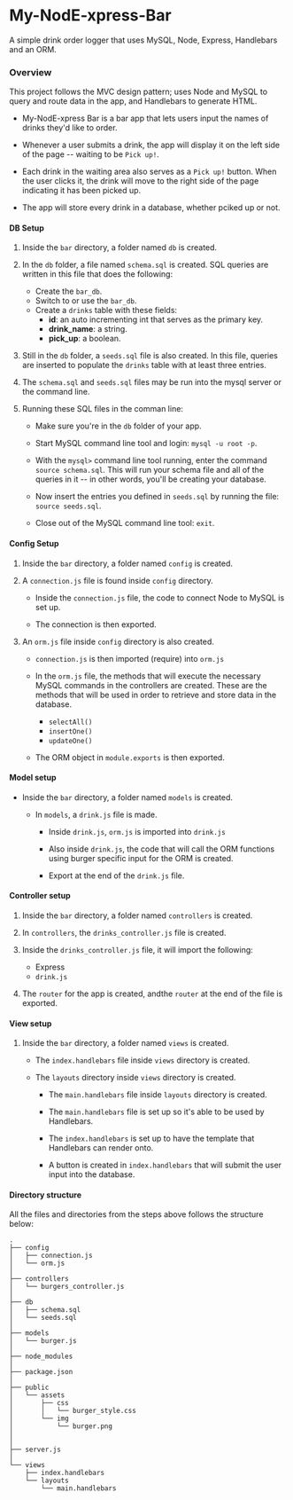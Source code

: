 # My-NodE-xpress-Bar
A simple drink order logger that uses MySQL, Node, Express, Handlebars and an ORM. 

### Overview
This project follows the MVC design pattern; uses Node and MySQL to query and route data in the app, and Handlebars to generate HTML.

* My-NodE-xpress Bar is a bar app that lets users input the names of drinks they'd like to order.

* Whenever a user submits a drink, the app will display it on the left side of the page -- waiting to be `Pick up!`.

* Each drink in the waiting area also serves as a `Pick up!` button. When the user clicks it, the drink will move to the right side of the page indicating it has been picked up.

* The app will store every drink in a database, whether pciked up or not.


#### DB Setup

1. Inside the `bar` directory, a folder named `db` is created.

2. In the `db` folder, a file named `schema.sql` is created. SQL queries are written in this file that does the following:

   * Create the `bar_db`.
   * Switch to or use the `bar_db`.
   * Create a `drinks` table with these fields:
     * **id**: an auto incrementing int that serves as the primary key.
     * **drink_name**: a string.
     * **pick_up**: a boolean.

3. Still in the `db` folder, a `seeds.sql` file is also created. In this file, queries are inserted to populate the `drinks` table with at least three entries.

4. The `schema.sql` and `seeds.sql` files may be run into the mysql server or the command line.

5. Running these SQL files in the comman line:

   * Make sure you're in the `db` folder of your app.

   * Start MySQL command line tool and login: `mysql -u root -p`.

   * With the `mysql>` command line tool running, enter the command `source schema.sql`. This will run your schema file and all of the queries in it -- in other words, you'll be creating your database.

   * Now insert the entries you defined in `seeds.sql` by running the file: `source seeds.sql`.

   * Close out of the MySQL command line tool: `exit`.

#### Config Setup

1. Inside the `bar` directory, a folder named `config` is created.

2. A `connection.js` file is found inside `config` directory.

   * Inside the `connection.js` file, the code to connect Node to MySQL is set up.

   * The connection is then exported.

3. An `orm.js` file inside `config` directory is also created.

   * `connection.js`  is then imported (require) into `orm.js`

   * In the `orm.js` file, the methods that will execute the necessary MySQL commands in the controllers are created. These are the methods that will be used in order to retrieve and store data in the database.

     * `selectAll()`
     * `insertOne()`
     * `updateOne()`

   * The ORM object in `module.exports` is then exported.

#### Model setup

* Inside the `bar` directory, a folder named `models` is created.

  * In `models`, a `drink.js` file is made.

    * Inside `drink.js`, `orm.js` is imported into `drink.js`

    * Also inside `drink.js`, the code that will call the ORM functions using burger specific input for the ORM is created.

    * Export at the end of the `drink.js` file.

#### Controller setup

1. Inside the `bar` directory, a folder named `controllers` is created.

2. In `controllers`, the `drinks_controller.js` file is created.

3. Inside the `drinks_controller.js` file, it will import the following:

   * Express
   * `drink.js`

4. The `router` for the app is created, andthe `router` at the end of the file is exported.

#### View setup

1. Inside the `bar` directory, a folder named `views` is created.

   * The `index.handlebars` file inside `views` directory is created.

   * The `layouts` directory inside `views` directory is created.

     * The `main.handlebars` file inside `layouts` directory is created.

     * The `main.handlebars` file is set up so it's able to be used by Handlebars.

     * The `index.handlebars` is set up to have the template that Handlebars can render onto.

     * A button is created in `index.handlebars` that will submit the user input into the database.

#### Directory structure

All the files and directories from the steps above follows the structure below:

```
.
├── config
│   ├── connection.js
│   └── orm.js
│ 
├── controllers
│   └── burgers_controller.js
│
├── db
│   ├── schema.sql
│   └── seeds.sql
│
├── models
│   └── burger.js
│ 
├── node_modules
│ 
├── package.json
│
├── public
│   └── assets
│       ├── css
│       │   └── burger_style.css
│       └── img
│           └── burger.png
│   
│
├── server.js
│
└── views
    ├── index.handlebars
    └── layouts
        └── main.handlebars
```


